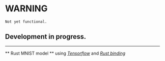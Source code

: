 # WARNING

`Not yet functional.`

## Development in progress.

***

** Rust MNIST model ** using [_Tensorflow_](https://github.com/tensorflow) and [_Rust binding_](https://github.com/tensorflow/rust)